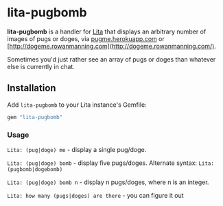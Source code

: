 # lita-pugbomb

**lita-pugbomb** is a handler for [Lita](https://github.com/jimmycuadra/lita) that displays an arbitrary number of images of pugs or doges, via [pugme.herokuapp.com](http://pugme.herokuapp.com) or [http://dogeme.rowanmanning.com](http://dogeme.rowanmanning.com/).

Sometimes you'd just rather see an array of pugs or doges than whatever else is currently in chat.

## Installation

Add `lita-pugbomb` to your Lita instance's Gemfile:
``` ruby
gem "lita-pugbomb"
```

### Usage
`Lita: (pug|doge) me` - display a single pug/doge.

`Lita: (pug|doge) bomb` - display five pugs/doges. Alternate syntax: `Lita: (pugbomb|dogebomb)`

`Lita: (pug|doge) bomb n` - display n pugs/doges, where n is an integer.

`Lita: how many (pugs|doges) are there` - you can figure it out


